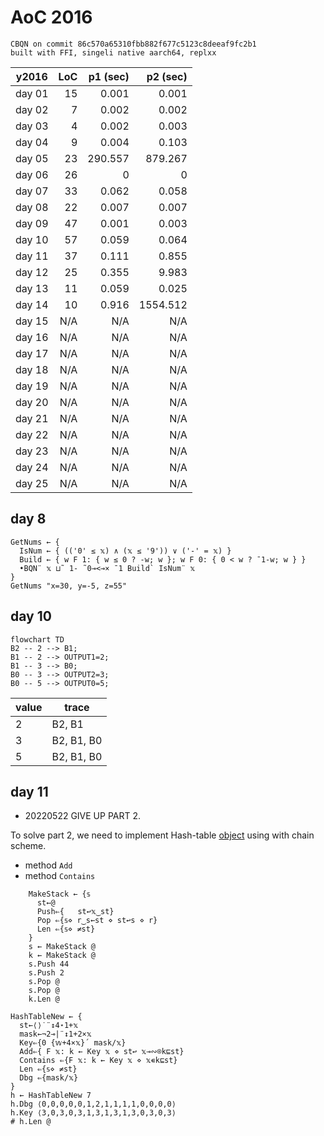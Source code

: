 # AoC 2016
```
CBQN on commit 86c570a65310fbb882f677c5123c8deeaf9fc2b1
built with FFI, singeli native aarch64, replxx
```
| y2016  |      LoC | p1 (sec) | p2 (sec) |
|--------|---------:|---------:|---------:|
| day 01 |       15 |    0.001 |    0.001 |
| day 02 |        7 |    0.002 |    0.002 |
| day 03 |        4 |    0.002 |    0.003 |
| day 04 |        9 |    0.004 |    0.103 |
| day 05 |       23 |  290.557 |  879.267 |
| day 06 |       26 |        0 |        0 |
| day 07 |       33 |    0.062 |    0.058 |
| day 08 |       22 |    0.007 |    0.007 |
| day 09 |       47 |    0.001 |    0.003 |
| day 10 |       57 |    0.059 |    0.064 |
| day 11 |       37 |    0.111 |    0.855 |
| day 12 |       25 |    0.355 |    9.983 |
| day 13 |       11 |    0.059 |    0.025 |
| day 14 |       10 |    0.916 | 1554.512 |
| day 15 |      N/A |      N/A |      N/A |
| day 16 |      N/A |      N/A |      N/A |
| day 17 |      N/A |      N/A |      N/A |
| day 18 |      N/A |      N/A |      N/A |
| day 19 |      N/A |      N/A |      N/A |
| day 20 |      N/A |      N/A |      N/A |
| day 21 |      N/A |      N/A |      N/A |
| day 22 |      N/A |      N/A |      N/A |
| day 23 |      N/A |      N/A |      N/A |
| day 24 |      N/A |      N/A |      N/A |
| day 25 |      N/A |      N/A |      N/A |

## day 8

```apl
GetNums ← {
  IsNum ← { (('0' ≤ 𝕩) ∧ (𝕩 ≤ '9')) ∨ ('-' = 𝕩) }
  Build ← { w F 1: { w ≤ 0 ? -w; w }; w F 0: { 0 < w ? ¯1-w; w } }
  •BQN¨ 𝕩 ⊔˜ 1- ˜0⊸<⊸× ¯1 Build` IsNum¨ 𝕩
}
GetNums "x=30, y=-5, z=55"
```

## day 10

```mermaid
flowchart TD
B2 -- 2 --> B1;
B1 -- 2 --> OUTPUT1=2;
B1 -- 3 --> B0;
B0 -- 3 --> OUTPUT2=3;
B0 -- 5 --> OUTPUT0=5;
```

| value | trace      |
|-------|------------|
| 2     | B2, B1     |
| 3     | B2, B1, B0 |
| 5     | B2, B1, B0 |

## day 11

- 20220522 GIVE UP PART 2.

To solve part 2, we need to implement Hash-table [object](https://mlochbaum.github.io/BQN/doc/oop.html) using with chain scheme.
- method `Add`
- method `Contains`

```apl
    MakeStack ← {𝕤
      st←@
      Push⇐{   st↩𝕩‿st}
      Pop ⇐{𝕤⋄ r‿s←st ⋄ st↩s ⋄ r}
      Len ⇐{𝕤⋄ ≠st}
    }
    s ← MakeStack @
    k ← MakeStack @
    s.Push 44
    s.Push 2
    s.Pop @
    s.Pop @
    k.Len @
```

```apl
HashTableNew ← {
  st←⟨⟩˙¨↕4⋆1+𝕩
  mask←¬2⊸|¨↕1+2×𝕩
  Key⇐{0 {𝕨+4×𝕩}´ mask/𝕩}
  Add⇐{ F 𝕩: k ← Key 𝕩 ⋄ st↩ 𝕩⊸∾⌾k⊑st}
  Contains ⇐{F 𝕩: k ← Key 𝕩 ⋄ 𝕩∊k⊑st}
  Len ⇐{𝕤⋄ ≠st}
  Dbg ⇐{mask/𝕩}
}
h ← HashTableNew 7
h.Dbg ⟨0,0,0,0,0,1,2,1,1,1,1,0,0,0,0⟩
h.Key ⟨3,0,3,0,3,1,3,1,3,1,3,0,3,0,3⟩
# h.Len @
```
